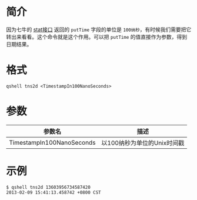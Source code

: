 # 简介
因为七牛的 [stat接口](http://developer.qiniu.com/docs/v6/api/reference/rs/stat.html) 返回的 `putTime` 字段的单位是 `100纳秒`，有时候我们需要把它转出来看看。这个命令就是这个作用。可以把 `putTime` 的值直接作为参数，得到日期结果。

# 格式
```
qshell tns2d <TimestampIn100NanoSeconds>
```

# 参数
|参数名|描述|
|----------|-------------|
|TimestampIn100NanoSeconds|以100纳秒为单位的Unix时间戳|

# 示例
```
$ qshell tns2d 13603956734587420
2013-02-09 15:41:13.458742 +0800 CST
```